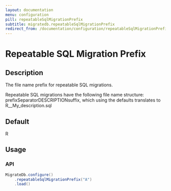```yaml
---
layout: documentation
menu: configuration
pill: repeatableSqlMigrationPrefix
subtitle: migratedb.repeatableSqlMigrationPrefix
redirect_from: /documentation/configuration/repeatableSqlMigrationPrefix/
---
```


# Repeatable SQL Migration Prefix

## Description

The file name prefix for repeatable SQL migrations.

Repeatable SQL migrations have the following file name structure: prefixSeparatorDESCRIPTIONsuffix, which using the
defaults translates to R__My_description.sql

## Default

R

## Usage

### API

```java
MigrateDb.configure()
    .repeatableSqlMigrationPrefix("A")
    .load()
```

